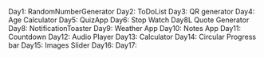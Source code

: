 Day1: RandomNumberGenerator 
Day2: ToDoList
Day3: QR generator
Day4: Age Calculator
Day5: QuizApp
Day6: Stop Watch
Day8L Quote Generator
Day8: NotificationToaster
Day9: Weather App
Day10: Notes App
Day11: Countdown
Day12: Audio Player
Day13: Calculator
Day14: Circular Progress bar
Day15: Images Slider
Day16:
Day17: 